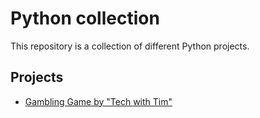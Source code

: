 # Python collection

This repository is a collection of different Python projects.

## Projects

- [Gambling Game by "Tech with Tim"](gambling_game/main.py)

